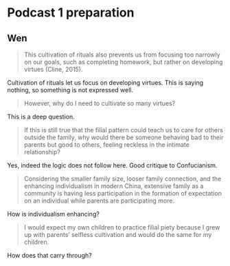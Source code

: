 # Podcast 1 preparation

## Wen

> This cultivation of rituals also prevents us from focusing too narrowly on our goals, such as completing homework, but rather on developing virtues (Cline, 2015).

Cultivation of rituals let us focus on developing virtues.
This is saying nothing, so something is not expressed well.

> However, why do I need to cultivate so many virtues?

This is a deep question.

> If this is still true that the filial pattern could teach us to care for others outside the family, why would there be someone behaving bad to their parents but good to others, feeling reckless in the intimate relationship?

Yes, indeed the logic does not follow here.
Good critique to Confucianism.

> Considering the smaller family size, looser family connection, and the enhancing individualism in modern China, extensive family as a community is having less participation in the formation of expectation on an individual while parents are participating more.

How is individualism enhancing?

> I would expect my own children to practice filial piety because I grew up with parents’ selfless cultivation and would do the same for my children.

How does that carry through?
